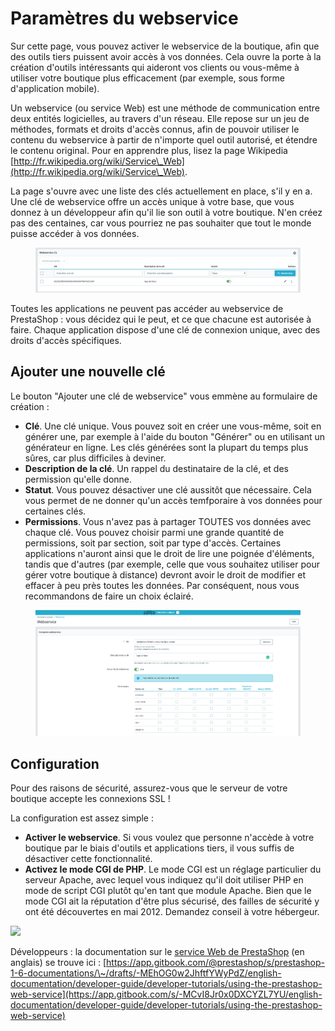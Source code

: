 # Paramètres du webservice

Sur cette page, vous pouvez activer le webservice de la boutique, afin que des outils tiers puissent avoir accès à vos données. Cela ouvre la porte à la création d'outils intéressants qui aideront vos clients ou vous-même à utiliser votre boutique plus efficacement (par exemple, sous forme d'application mobile).

Un webservice (ou service Web) est une méthode de communication entre deux entités logicielles, au travers d'un réseau. Elle repose sur un jeu de méthodes, formats et droits d'accès connus, afin de pouvoir utiliser le contenu du webservice à partir de n'importe quel outil autorisé, et étendre le contenu original. Pour en apprendre plus, lisez la page Wikipedia [http://fr.wikipedia.org/wiki/Service\_Web](http://fr.wikipedia.org/wiki/Service\_Web).

La page s'ouvre avec une liste des clés actuellement en place, s'il y en a. Une clé de webservice offre un accès unique à votre base, que vous donnez à un développeur afin qu'il lie son outil à votre boutique. N'en créez pas des centaines, car vous pourriez ne pas souhaiter que tout le monde puisse accéder à vos données.

<figure><img src="../../../.gitbook/assets/image.png" alt=""><figcaption></figcaption></figure>

Toutes les applications ne peuvent pas accéder au webservice de PrestaShop : vous décidez qui le peut, et ce que chacune est autorisée à faire. Chaque application dispose d'une clé de connexion unique, avec des droits d'accès spécifiques.

## Ajouter une nouvelle clé <a href="#parametresduserviceweb-ajouterunenouvellecle" id="parametresduserviceweb-ajouterunenouvellecle"></a>

Le bouton "Ajouter une clé de webservice" vous emmène au formulaire de création :

* **Clé**. Une clé unique. Vous pouvez soit en créer une vous-même, soit en générer une, par exemple à l'aide du bouton "Générer" ou en utilisant un générateur en ligne. Les clés générées sont la plupart du temps plus sûres, car plus difficiles à deviner.
* **Description de la clé**. Un rappel du destinataire de la clé, et des permission qu'elle donne.
* **Statut**. Vous pouvez désactiver une clé aussitôt que nécessaire. Cela vous permet de ne donner qu'un accès temfporaire à vos données pour certaines clés.
* **Permissions**. Vous n'avez pas à partager TOUTES vos données avec chaque clé. Vous pouvez choisir parmi une grande quantité de permissions, soit par section, soit par type d'accès. Certaines applications n'auront ainsi que le droit de lire une poignée d'éléments, tandis que d'autres (par exemple, celle que vous souhaitez utiliser pour gérer votre boutique à distance) devront avoir le droit de modifier et effacer à peu près toutes les données. Par conséquent, nous vous recommandons de faire un choix éclairé.

<figure><img src="../../../.gitbook/assets/image (3).png" alt=""><figcaption></figcaption></figure>

## Configuration <a href="#parametresduserviceweb-configuration" id="parametresduserviceweb-configuration"></a>

Pour des raisons de sécurité, assurez-vous que le serveur de votre boutique accepte les connexions SSL !

La configuration est assez simple :

* **Activer le webservice**. Si vous voulez que personne n'accède à votre boutique par le biais d'outils et applications tiers, il vous suffis de désactiver cette fonctionnalité.
* **Activez le mode CGI de PHP**. Le mode CGI est un réglage particulier du serveur Apache, avec lequel vous indiquez qu'il doit utiliser PHP en mode de script CGI plutôt qu'en tant que module Apache. Bien que le mode CGI ait la réputation d'être plus sécurisé, des failles de sécurité y ont été découvertes en mai 2012. Demandez conseil à votre hébergeur.

![](../../../.gitbook/assets/52298493.png)

Développeurs : la documentation sur le [service Web de PrestaShop](https://app.gitbook.com/s/-MCvI8Jr0x0DXCYZL7YU/english-documentation/developer-guide/developer-tutorials/using-the-prestashop-web-service) (en anglais) se trouve ici : [https://app.gitbook.com/@prestashop/s/prestashop-1-6-documentations/\~/drafts/-MEhOG0w2JhftfYWyPdZ/english-documentation/developer-guide/developer-tutorials/using-the-prestashop-web-service](https://app.gitbook.com/s/-MCvI8Jr0x0DXCYZL7YU/english-documentation/developer-guide/developer-tutorials/using-the-prestashop-web-service)
